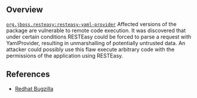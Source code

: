 ## Overview
[`org.jboss.resteasy:resteasy-yaml-provider`](http://search.maven.org/#search%7Cga%7C1%7Ca%3A%22resteasy-yaml-provider%22)
Affected versions of the package are vulnerable to remote code execution. It was discovered that under certain conditions RESTEasy could be forced to parse a request with YamlProvider, resulting in unmarshalling of potentially untrusted data. An attacker could possibly use this flaw execute arbitrary code with the permissions of the application using RESTEasy.

## References
- [Redhat Bugzilla](https://bugzilla.redhat.com/show_bug.cgi?id=CVE-2016-9571)

